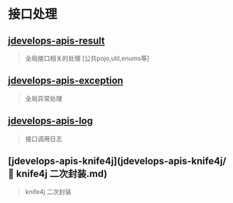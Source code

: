 # 接口处理

## [jdevelops-apis-result](jdevelops-apis-result/💬接口包裹类.md)
> 全局接口相关的处理 [公共pojo,util,enums等]


## [jdevelops-apis-exception](jdevelops-apis-exception/❌全局异常捕获.md)
> 全局异常处理


## [jdevelops-apis-log](jdevelops-apis-log/🗑️接口调用日志.md)
> 接口调用日志


## [jdevelops-apis-knife4j](jdevelops-apis-knife4j/📃 knife4j 二次封装.md)
> knife4j 二次封装

